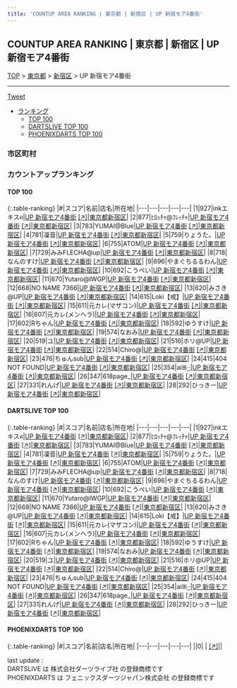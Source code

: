 ```yaml
---
title: 'COUNTUP AREA RANKING | 東京都 | 新宿区 | UP 新宿モア4番街'
---
```

## COUNTUP AREA RANKING | 東京都 | 新宿区 | UP 新宿モア4番街

[TOP](/darts/rank/) > [東京都](/darts/rank/東京都/) > [新宿区](/darts/rank/東京都/新宿区/) > UP 新宿モア4番街

___

<a href="https://twitter.com/share?ref_src=twsrc%5Etfw" data-text="COUNTUP AREA RANKING | 東京都新宿区UP 新宿モア4番街" class="twitter-share-button" data-hashtags="DARTSLIVE,PHOENIXDARTS,darts,ダーツ" data-show-count="false">Tweet</a>

* [ランキング](#カウントアップランキング)
    * [TOP 100](#top-100)
    * [DARTSLIVE TOP 100](#dartslive-top-100)
    * [PHOENIXDARTS TOP 100](#phoenixdarts-top-100)

### 市区町村

<ul>

</ul>

### カウントアップランキング

#### TOP 100



{:.table-ranking}
|#|スコア|名前|店名|所在地|
|---|---|---|---|---|
|1|927|<span class="rank-name-dl">inkエキスฅ</span>|<a href="/darts/rank/shops/e7a8471e6500aa9225d56fb0e5c39bac.html">UP 新宿モア4番街</a> <a href="https://search.dartslive.com/jp/shop/e7a8471e6500aa9225d56fb0e5c39bac">[↗]</a>|<a href="/darts/rank/東京都/新宿区">東京都新宿区</a>|
|2|877|<span class="rank-name-dl">ﾋﾛｯﾁｬ@ﾌﾚｯﾁｬ</span>|<a href="/darts/rank/shops/e7a8471e6500aa9225d56fb0e5c39bac.html">UP 新宿モア4番街</a> <a href="https://search.dartslive.com/jp/shop/e7a8471e6500aa9225d56fb0e5c39bac">[↗]</a>|<a href="/darts/rank/東京都/新宿区">東京都新宿区</a>|
|3|783|<span class="rank-name-dl">YUMAI@Blue</span>|<a href="/darts/rank/shops/e7a8471e6500aa9225d56fb0e5c39bac.html">UP 新宿モア4番街</a> <a href="https://search.dartslive.com/jp/shop/e7a8471e6500aa9225d56fb0e5c39bac">[↗]</a>|<a href="/darts/rank/東京都/新宿区">東京都新宿区</a>|
|4|781|<span class="rank-name-dl">凜音</span>|<a href="/darts/rank/shops/e7a8471e6500aa9225d56fb0e5c39bac.html">UP 新宿モア4番街</a> <a href="https://search.dartslive.com/jp/shop/e7a8471e6500aa9225d56fb0e5c39bac">[↗]</a>|<a href="/darts/rank/東京都/新宿区">東京都新宿区</a>|
|5|759|<span class="rank-name-dl">りょうた。</span>|<a href="/darts/rank/shops/e7a8471e6500aa9225d56fb0e5c39bac.html">UP 新宿モア4番街</a> <a href="https://search.dartslive.com/jp/shop/e7a8471e6500aa9225d56fb0e5c39bac">[↗]</a>|<a href="/darts/rank/東京都/新宿区">東京都新宿区</a>|
|6|755|<span class="rank-name-dl">ATOM</span>|<a href="/darts/rank/shops/e7a8471e6500aa9225d56fb0e5c39bac.html">UP 新宿モア4番街</a> <a href="https://search.dartslive.com/jp/shop/e7a8471e6500aa9225d56fb0e5c39bac">[↗]</a>|<a href="/darts/rank/東京都/新宿区">東京都新宿区</a>|
|7|729|<span class="rank-name-dl">みみFLECHA@up</span>|<a href="/darts/rank/shops/e7a8471e6500aa9225d56fb0e5c39bac.html">UP 新宿モア4番街</a> <a href="https://search.dartslive.com/jp/shop/e7a8471e6500aa9225d56fb0e5c39bac">[↗]</a>|<a href="/darts/rank/東京都/新宿区">東京都新宿区</a>|
|8|718|<span class="rank-name-dl">なんのすけ</span>|<a href="/darts/rank/shops/e7a8471e6500aa9225d56fb0e5c39bac.html">UP 新宿モア4番街</a> <a href="https://search.dartslive.com/jp/shop/e7a8471e6500aa9225d56fb0e5c39bac">[↗]</a>|<a href="/darts/rank/東京都/新宿区">東京都新宿区</a>|
|9|696|<span class="rank-name-dl">やまぐちるるわん</span>|<a href="/darts/rank/shops/e7a8471e6500aa9225d56fb0e5c39bac.html">UP 新宿モア4番街</a> <a href="https://search.dartslive.com/jp/shop/e7a8471e6500aa9225d56fb0e5c39bac">[↗]</a>|<a href="/darts/rank/東京都/新宿区">東京都新宿区</a>|
|10|692|<span class="rank-name-dl">こうぺい</span>|<a href="/darts/rank/shops/e7a8471e6500aa9225d56fb0e5c39bac.html">UP 新宿モア4番街</a> <a href="https://search.dartslive.com/jp/shop/e7a8471e6500aa9225d56fb0e5c39bac">[↗]</a>|<a href="/darts/rank/東京都/新宿区">東京都新宿区</a>|
|11|670|<span class="rank-name-dl">Yutaro@IWGP</span>|<a href="/darts/rank/shops/e7a8471e6500aa9225d56fb0e5c39bac.html">UP 新宿モア4番街</a> <a href="https://search.dartslive.com/jp/shop/e7a8471e6500aa9225d56fb0e5c39bac">[↗]</a>|<a href="/darts/rank/東京都/新宿区">東京都新宿区</a>|
|12|668|<span class="rank-name-dl">NO NAME 7366</span>|<a href="/darts/rank/shops/e7a8471e6500aa9225d56fb0e5c39bac.html">UP 新宿モア4番街</a> <a href="https://search.dartslive.com/jp/shop/e7a8471e6500aa9225d56fb0e5c39bac">[↗]</a>|<a href="/darts/rank/東京都/新宿区">東京都新宿区</a>|
|13|620|<span class="rank-name-dl">みさき@UP</span>|<a href="/darts/rank/shops/e7a8471e6500aa9225d56fb0e5c39bac.html">UP 新宿モア4番街</a> <a href="https://search.dartslive.com/jp/shop/e7a8471e6500aa9225d56fb0e5c39bac">[↗]</a>|<a href="/darts/rank/東京都/新宿区">東京都新宿区</a>|
|14|615|<span class="rank-name-dl">Loki【戒】</span>|<a href="/darts/rank/shops/e7a8471e6500aa9225d56fb0e5c39bac.html">UP 新宿モア4番街</a> <a href="https://search.dartslive.com/jp/shop/e7a8471e6500aa9225d56fb0e5c39bac">[↗]</a>|<a href="/darts/rank/東京都/新宿区">東京都新宿区</a>|
|15|611|<span class="rank-name-dl">元カレ(マザコン)</span>|<a href="/darts/rank/shops/e7a8471e6500aa9225d56fb0e5c39bac.html">UP 新宿モア4番街</a> <a href="https://search.dartslive.com/jp/shop/e7a8471e6500aa9225d56fb0e5c39bac">[↗]</a>|<a href="/darts/rank/東京都/新宿区">東京都新宿区</a>|
|16|607|<span class="rank-name-dl">元カレ(メンヘラ)</span>|<a href="/darts/rank/shops/e7a8471e6500aa9225d56fb0e5c39bac.html">UP 新宿モア4番街</a> <a href="https://search.dartslive.com/jp/shop/e7a8471e6500aa9225d56fb0e5c39bac">[↗]</a>|<a href="/darts/rank/東京都/新宿区">東京都新宿区</a>|
|17|602|<span class="rank-name-dl">Rちゃん</span>|<a href="/darts/rank/shops/e7a8471e6500aa9225d56fb0e5c39bac.html">UP 新宿モア4番街</a> <a href="https://search.dartslive.com/jp/shop/e7a8471e6500aa9225d56fb0e5c39bac">[↗]</a>|<a href="/darts/rank/東京都/新宿区">東京都新宿区</a>|
|18|592|<span class="rank-name-dl">ゆうすけ</span>|<a href="/darts/rank/shops/e7a8471e6500aa9225d56fb0e5c39bac.html">UP 新宿モア4番街</a> <a href="https://search.dartslive.com/jp/shop/e7a8471e6500aa9225d56fb0e5c39bac">[↗]</a>|<a href="/darts/rank/東京都/新宿区">東京都新宿区</a>|
|19|574|<span class="rank-name-dl">なおみ</span>|<a href="/darts/rank/shops/e7a8471e6500aa9225d56fb0e5c39bac.html">UP 新宿モア4番街</a> <a href="https://search.dartslive.com/jp/shop/e7a8471e6500aa9225d56fb0e5c39bac">[↗]</a>|<a href="/darts/rank/東京都/新宿区">東京都新宿区</a>|
|20|519|<span class="rank-name-dl">ユ</span>|<a href="/darts/rank/shops/e7a8471e6500aa9225d56fb0e5c39bac.html">UP 新宿モア4番街</a> <a href="https://search.dartslive.com/jp/shop/e7a8471e6500aa9225d56fb0e5c39bac">[↗]</a>|<a href="/darts/rank/東京都/新宿区">東京都新宿区</a>|
|21|516|<span class="rank-name-dl">ホリ@UP</span>|<a href="/darts/rank/shops/e7a8471e6500aa9225d56fb0e5c39bac.html">UP 新宿モア4番街</a> <a href="https://search.dartslive.com/jp/shop/e7a8471e6500aa9225d56fb0e5c39bac">[↗]</a>|<a href="/darts/rank/東京都/新宿区">東京都新宿区</a>|
|22|514|<span class="rank-name-dl">Chiro@</span>|<a href="/darts/rank/shops/e7a8471e6500aa9225d56fb0e5c39bac.html">UP 新宿モア4番街</a> <a href="https://search.dartslive.com/jp/shop/e7a8471e6500aa9225d56fb0e5c39bac">[↗]</a>|<a href="/darts/rank/東京都/新宿区">東京都新宿区</a>|
|23|476|<span class="rank-name-dl">ちゅんsub</span>|<a href="/darts/rank/shops/e7a8471e6500aa9225d56fb0e5c39bac.html">UP 新宿モア4番街</a> <a href="https://search.dartslive.com/jp/shop/e7a8471e6500aa9225d56fb0e5c39bac">[↗]</a>|<a href="/darts/rank/東京都/新宿区">東京都新宿区</a>|
|24|415|<span class="rank-name-dl">404 NOT FOUND</span>|<a href="/darts/rank/shops/e7a8471e6500aa9225d56fb0e5c39bac.html">UP 新宿モア4番街</a> <a href="https://search.dartslive.com/jp/shop/e7a8471e6500aa9225d56fb0e5c39bac">[↗]</a>|<a href="/darts/rank/東京都/新宿区">東京都新宿区</a>|
|25|354|<span class="rank-name-dl">aiꕤ︎︎·͜·</span>|<a href="/darts/rank/shops/e7a8471e6500aa9225d56fb0e5c39bac.html">UP 新宿モア4番街</a> <a href="https://search.dartslive.com/jp/shop/e7a8471e6500aa9225d56fb0e5c39bac">[↗]</a>|<a href="/darts/rank/東京都/新宿区">東京都新宿区</a>|
|26|347|<span class="rank-name-dl">618page_</span>|<a href="/darts/rank/shops/e7a8471e6500aa9225d56fb0e5c39bac.html">UP 新宿モア4番街</a> <a href="https://search.dartslive.com/jp/shop/e7a8471e6500aa9225d56fb0e5c39bac">[↗]</a>|<a href="/darts/rank/東京都/新宿区">東京都新宿区</a>|
|27|331|<span class="rank-name-dl">れんげ</span>|<a href="/darts/rank/shops/e7a8471e6500aa9225d56fb0e5c39bac.html">UP 新宿モア4番街</a> <a href="https://search.dartslive.com/jp/shop/e7a8471e6500aa9225d56fb0e5c39bac">[↗]</a>|<a href="/darts/rank/東京都/新宿区">東京都新宿区</a>|
|28|292|<span class="rank-name-dl">ひっきー</span>|<a href="/darts/rank/shops/e7a8471e6500aa9225d56fb0e5c39bac.html">UP 新宿モア4番街</a> <a href="https://search.dartslive.com/jp/shop/e7a8471e6500aa9225d56fb0e5c39bac">[↗]</a>|<a href="/darts/rank/東京都/新宿区">東京都新宿区</a>|


#### DARTSLIVE TOP 100



{:.table-ranking}
|#|スコア|名前|店名|所在地|
|---|---|---|---|---|
|1|927|<span class="rank-name-dl">inkエキスฅ</span>|<a href="/darts/rank/shops/e7a8471e6500aa9225d56fb0e5c39bac.html">UP 新宿モア4番街</a> <a href="https://search.dartslive.com/jp/shop/e7a8471e6500aa9225d56fb0e5c39bac">[↗]</a>|<a href="/darts/rank/東京都/新宿区">東京都新宿区</a>|
|2|877|<span class="rank-name-dl">ﾋﾛｯﾁｬ@ﾌﾚｯﾁｬ</span>|<a href="/darts/rank/shops/e7a8471e6500aa9225d56fb0e5c39bac.html">UP 新宿モア4番街</a> <a href="https://search.dartslive.com/jp/shop/e7a8471e6500aa9225d56fb0e5c39bac">[↗]</a>|<a href="/darts/rank/東京都/新宿区">東京都新宿区</a>|
|3|783|<span class="rank-name-dl">YUMAI@Blue</span>|<a href="/darts/rank/shops/e7a8471e6500aa9225d56fb0e5c39bac.html">UP 新宿モア4番街</a> <a href="https://search.dartslive.com/jp/shop/e7a8471e6500aa9225d56fb0e5c39bac">[↗]</a>|<a href="/darts/rank/東京都/新宿区">東京都新宿区</a>|
|4|781|<span class="rank-name-dl">凜音</span>|<a href="/darts/rank/shops/e7a8471e6500aa9225d56fb0e5c39bac.html">UP 新宿モア4番街</a> <a href="https://search.dartslive.com/jp/shop/e7a8471e6500aa9225d56fb0e5c39bac">[↗]</a>|<a href="/darts/rank/東京都/新宿区">東京都新宿区</a>|
|5|759|<span class="rank-name-dl">りょうた。</span>|<a href="/darts/rank/shops/e7a8471e6500aa9225d56fb0e5c39bac.html">UP 新宿モア4番街</a> <a href="https://search.dartslive.com/jp/shop/e7a8471e6500aa9225d56fb0e5c39bac">[↗]</a>|<a href="/darts/rank/東京都/新宿区">東京都新宿区</a>|
|6|755|<span class="rank-name-dl">ATOM</span>|<a href="/darts/rank/shops/e7a8471e6500aa9225d56fb0e5c39bac.html">UP 新宿モア4番街</a> <a href="https://search.dartslive.com/jp/shop/e7a8471e6500aa9225d56fb0e5c39bac">[↗]</a>|<a href="/darts/rank/東京都/新宿区">東京都新宿区</a>|
|7|729|<span class="rank-name-dl">みみFLECHA@up</span>|<a href="/darts/rank/shops/e7a8471e6500aa9225d56fb0e5c39bac.html">UP 新宿モア4番街</a> <a href="https://search.dartslive.com/jp/shop/e7a8471e6500aa9225d56fb0e5c39bac">[↗]</a>|<a href="/darts/rank/東京都/新宿区">東京都新宿区</a>|
|8|718|<span class="rank-name-dl">なんのすけ</span>|<a href="/darts/rank/shops/e7a8471e6500aa9225d56fb0e5c39bac.html">UP 新宿モア4番街</a> <a href="https://search.dartslive.com/jp/shop/e7a8471e6500aa9225d56fb0e5c39bac">[↗]</a>|<a href="/darts/rank/東京都/新宿区">東京都新宿区</a>|
|9|696|<span class="rank-name-dl">やまぐちるるわん</span>|<a href="/darts/rank/shops/e7a8471e6500aa9225d56fb0e5c39bac.html">UP 新宿モア4番街</a> <a href="https://search.dartslive.com/jp/shop/e7a8471e6500aa9225d56fb0e5c39bac">[↗]</a>|<a href="/darts/rank/東京都/新宿区">東京都新宿区</a>|
|10|692|<span class="rank-name-dl">こうぺい</span>|<a href="/darts/rank/shops/e7a8471e6500aa9225d56fb0e5c39bac.html">UP 新宿モア4番街</a> <a href="https://search.dartslive.com/jp/shop/e7a8471e6500aa9225d56fb0e5c39bac">[↗]</a>|<a href="/darts/rank/東京都/新宿区">東京都新宿区</a>|
|11|670|<span class="rank-name-dl">Yutaro@IWGP</span>|<a href="/darts/rank/shops/e7a8471e6500aa9225d56fb0e5c39bac.html">UP 新宿モア4番街</a> <a href="https://search.dartslive.com/jp/shop/e7a8471e6500aa9225d56fb0e5c39bac">[↗]</a>|<a href="/darts/rank/東京都/新宿区">東京都新宿区</a>|
|12|668|<span class="rank-name-dl">NO NAME 7366</span>|<a href="/darts/rank/shops/e7a8471e6500aa9225d56fb0e5c39bac.html">UP 新宿モア4番街</a> <a href="https://search.dartslive.com/jp/shop/e7a8471e6500aa9225d56fb0e5c39bac">[↗]</a>|<a href="/darts/rank/東京都/新宿区">東京都新宿区</a>|
|13|620|<span class="rank-name-dl">みさき@UP</span>|<a href="/darts/rank/shops/e7a8471e6500aa9225d56fb0e5c39bac.html">UP 新宿モア4番街</a> <a href="https://search.dartslive.com/jp/shop/e7a8471e6500aa9225d56fb0e5c39bac">[↗]</a>|<a href="/darts/rank/東京都/新宿区">東京都新宿区</a>|
|14|615|<span class="rank-name-dl">Loki【戒】</span>|<a href="/darts/rank/shops/e7a8471e6500aa9225d56fb0e5c39bac.html">UP 新宿モア4番街</a> <a href="https://search.dartslive.com/jp/shop/e7a8471e6500aa9225d56fb0e5c39bac">[↗]</a>|<a href="/darts/rank/東京都/新宿区">東京都新宿区</a>|
|15|611|<span class="rank-name-dl">元カレ(マザコン)</span>|<a href="/darts/rank/shops/e7a8471e6500aa9225d56fb0e5c39bac.html">UP 新宿モア4番街</a> <a href="https://search.dartslive.com/jp/shop/e7a8471e6500aa9225d56fb0e5c39bac">[↗]</a>|<a href="/darts/rank/東京都/新宿区">東京都新宿区</a>|
|16|607|<span class="rank-name-dl">元カレ(メンヘラ)</span>|<a href="/darts/rank/shops/e7a8471e6500aa9225d56fb0e5c39bac.html">UP 新宿モア4番街</a> <a href="https://search.dartslive.com/jp/shop/e7a8471e6500aa9225d56fb0e5c39bac">[↗]</a>|<a href="/darts/rank/東京都/新宿区">東京都新宿区</a>|
|17|602|<span class="rank-name-dl">Rちゃん</span>|<a href="/darts/rank/shops/e7a8471e6500aa9225d56fb0e5c39bac.html">UP 新宿モア4番街</a> <a href="https://search.dartslive.com/jp/shop/e7a8471e6500aa9225d56fb0e5c39bac">[↗]</a>|<a href="/darts/rank/東京都/新宿区">東京都新宿区</a>|
|18|592|<span class="rank-name-dl">ゆうすけ</span>|<a href="/darts/rank/shops/e7a8471e6500aa9225d56fb0e5c39bac.html">UP 新宿モア4番街</a> <a href="https://search.dartslive.com/jp/shop/e7a8471e6500aa9225d56fb0e5c39bac">[↗]</a>|<a href="/darts/rank/東京都/新宿区">東京都新宿区</a>|
|19|574|<span class="rank-name-dl">なおみ</span>|<a href="/darts/rank/shops/e7a8471e6500aa9225d56fb0e5c39bac.html">UP 新宿モア4番街</a> <a href="https://search.dartslive.com/jp/shop/e7a8471e6500aa9225d56fb0e5c39bac">[↗]</a>|<a href="/darts/rank/東京都/新宿区">東京都新宿区</a>|
|20|519|<span class="rank-name-dl">ユ</span>|<a href="/darts/rank/shops/e7a8471e6500aa9225d56fb0e5c39bac.html">UP 新宿モア4番街</a> <a href="https://search.dartslive.com/jp/shop/e7a8471e6500aa9225d56fb0e5c39bac">[↗]</a>|<a href="/darts/rank/東京都/新宿区">東京都新宿区</a>|
|21|516|<span class="rank-name-dl">ホリ@UP</span>|<a href="/darts/rank/shops/e7a8471e6500aa9225d56fb0e5c39bac.html">UP 新宿モア4番街</a> <a href="https://search.dartslive.com/jp/shop/e7a8471e6500aa9225d56fb0e5c39bac">[↗]</a>|<a href="/darts/rank/東京都/新宿区">東京都新宿区</a>|
|22|514|<span class="rank-name-dl">Chiro@</span>|<a href="/darts/rank/shops/e7a8471e6500aa9225d56fb0e5c39bac.html">UP 新宿モア4番街</a> <a href="https://search.dartslive.com/jp/shop/e7a8471e6500aa9225d56fb0e5c39bac">[↗]</a>|<a href="/darts/rank/東京都/新宿区">東京都新宿区</a>|
|23|476|<span class="rank-name-dl">ちゅんsub</span>|<a href="/darts/rank/shops/e7a8471e6500aa9225d56fb0e5c39bac.html">UP 新宿モア4番街</a> <a href="https://search.dartslive.com/jp/shop/e7a8471e6500aa9225d56fb0e5c39bac">[↗]</a>|<a href="/darts/rank/東京都/新宿区">東京都新宿区</a>|
|24|415|<span class="rank-name-dl">404 NOT FOUND</span>|<a href="/darts/rank/shops/e7a8471e6500aa9225d56fb0e5c39bac.html">UP 新宿モア4番街</a> <a href="https://search.dartslive.com/jp/shop/e7a8471e6500aa9225d56fb0e5c39bac">[↗]</a>|<a href="/darts/rank/東京都/新宿区">東京都新宿区</a>|
|25|354|<span class="rank-name-dl">aiꕤ︎︎·͜·</span>|<a href="/darts/rank/shops/e7a8471e6500aa9225d56fb0e5c39bac.html">UP 新宿モア4番街</a> <a href="https://search.dartslive.com/jp/shop/e7a8471e6500aa9225d56fb0e5c39bac">[↗]</a>|<a href="/darts/rank/東京都/新宿区">東京都新宿区</a>|
|26|347|<span class="rank-name-dl">618page_</span>|<a href="/darts/rank/shops/e7a8471e6500aa9225d56fb0e5c39bac.html">UP 新宿モア4番街</a> <a href="https://search.dartslive.com/jp/shop/e7a8471e6500aa9225d56fb0e5c39bac">[↗]</a>|<a href="/darts/rank/東京都/新宿区">東京都新宿区</a>|
|27|331|<span class="rank-name-dl">れんげ</span>|<a href="/darts/rank/shops/e7a8471e6500aa9225d56fb0e5c39bac.html">UP 新宿モア4番街</a> <a href="https://search.dartslive.com/jp/shop/e7a8471e6500aa9225d56fb0e5c39bac">[↗]</a>|<a href="/darts/rank/東京都/新宿区">東京都新宿区</a>|
|28|292|<span class="rank-name-dl">ひっきー</span>|<a href="/darts/rank/shops/e7a8471e6500aa9225d56fb0e5c39bac.html">UP 新宿モア4番街</a> <a href="https://search.dartslive.com/jp/shop/e7a8471e6500aa9225d56fb0e5c39bac">[↗]</a>|<a href="/darts/rank/東京都/新宿区">東京都新宿区</a>|


#### PHOENIXDARTS TOP 100



{:.table-ranking}
|#|スコア|名前|店名|所在地|
|---|---|---|---|---|
||0|<span class="rank-name-dl"> </span>|<a href="/darts/rank/shops/.html"></a> <a href="">[↗]</a>|<a href="/darts/rank//"></a>|


<div class="footer border-top border-gray-light mt-5 pt-3 text-right text-gray">
    last update : <span style="font-weight: italic" id="foot_last_modified"></span><br />
    DARTSLIVE は 株式会社ダーツライブ社 の登録商標です<br />
    PHOENIXDARTS は フェニックスダーツジャパン株式会社 の登録商標です<br />
</div>

<script src="https://cdnjs.cloudflare.com/ajax/libs/jquery.tablesorter/2.31.3/js/jquery.tablesorter.min.js" integrity="sha512-qzgd5cYSZcosqpzpn7zF2ZId8f/8CHmFKZ8j7mU4OUXTNRd5g+ZHBPsgKEwoqxCtdQvExE5LprwwPAgoicguNg==" crossorigin="anonymous" referrerpolicy="no-referrer"></script>
<link rel="stylesheet" href="https://cdnjs.cloudflare.com/ajax/libs/jquery.tablesorter/2.31.3/css/theme.default.min.css" integrity="sha512-wghhOJkjQX0Lh3NSWvNKeZ0ZpNn+SPVXX1Qyc9OCaogADktxrBiBdKGDoqVUOyhStvMBmJQ8ZdMHiR3wuEq8+w==" crossorigin="anonymous" referrerpolicy="no-referrer" />
<script>
$(function() {
    $(".table-ranking").tablesorter({sortList:[[0, 0]]});
    $("#foot_last_modified").text(formatDate(new Date(document.lastModified), 'yyyy-MM-dd HH:mm:ss'));
});
</script>

<script async src="https://platform.twitter.com/widgets.js" charset="utf-8"></script>